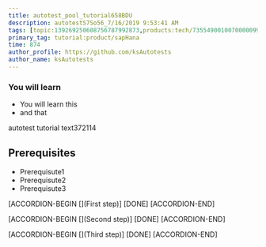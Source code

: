 ```yaml
---
title: autotest_pool_tutorial658BDU
description: autotestS7So56_7/16/2019 9:53:41 AM
tags: [topic:139269250608756787992873,products:tech/73554900100700000996,tutorial:experience/advanced]
primary_tag: tutorial:product/sapHana
time: 874
author_profile: https://github.com/ksAutotests
author_name: ksAutotests
---
```

### You will learn
- You will learn this
- and that

autotest tutorial text372114

## Prerequisites
- Prerequisute1
- Prerequisute2
- Prerequisute3

[ACCORDION-BEGIN [](First step)]
[DONE]
[ACCORDION-END]

[ACCORDION-BEGIN [](Second step)]
[DONE]
[ACCORDION-END]

[ACCORDION-BEGIN [](Third step)]
[DONE]
[ACCORDION-END]

